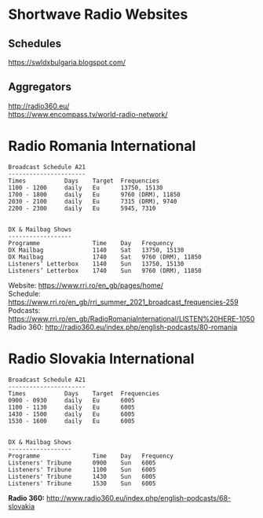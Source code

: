 # Shortwave Radio Websites
## Schedules
https://swldxbulgaria.blogspot.com/
## Aggregators
http://radio360.eu/  
https://www.encompass.tv/world-radio-network/



# Radio Romania International   
    Broadcast Schedule A21
    ----------------------
    Times           Days    Target  Frequencies
    1100 - 1200     daily   Eu      13750, 15130
    1700 - 1800     daily   Eu      9760 (DRM), 11850
    2030 - 2100     daily   Eu      7315 (DRM), 9740
    2200 - 2300     daily   Eu      5945, 7310
##
    DX & Mailbag Shows
    ------------------
    Programme               Time    Day   Frequency
    DX Mailbag              1140    Sat   13750, 15130
    DX Mailbag              1740    Sat   9760 (DRM), 11850
    Listeners’ Letterbox    1140    Sun   13750, 15130
    Listeners’ Letterbox    1740    Sun   9760 (DRM), 11850

Website: https://www.rri.ro/en_gb/pages/home/  
Schedule: https://www.rri.ro/en_gb/rri_summer_2021_broadcast_frequencies-259  
Podcasts: https://www.rri.ro/en_gb/RadioRomaniaInternational/LISTEN%20HERE-1050  
Radio 360: http://radio360.eu/index.php/english-podcasts/80-romania  



# Radio Slovakia International
    Broadcast Schedule A21
    ----------------------
    Times           Days    Target  Frequencies
    0900 - 0930     daily   Eu      6005
    1100 - 1130     daily   Eu      6005
    1430 - 1500     daily   Eu      6005
    1530 - 1600     daily   Eu      6005  
      
##

    DX & Mailbag Shows
    ------------------
    Programme               Time    Day   Frequency
    Listeners' Tribune      0900    Sun   6005
    Listeners' Tribune      1100    Sun   6005
    Listeners' Tribune      1430    Sun   6005
    Listeners' Tribune      1530    Sun   6005
    
**Radio 360:** http://www.radio360.eu/index.php/english-podcasts/68-slovakia

